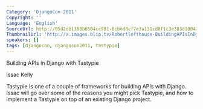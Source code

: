 ```yaml
---
Category: 'DjangoCon 2011'
Copyright: ''
Language: 'English'
SourceUrl: http://05d2db1380b6504cc981-8cbed8cf7e3a131cd8f1c3e383d10041.r93.cf2.rackcdn.com/djangocon-2011/90_building-apis-in-django-with-tastypie.m4v
ThumbnailUrl: 'http://a.images.blip.tv/Robertlofthouse-BuildingAPIsInDjangoWithTastypie841-194.jpg'
speakers: []
tags: [djangocon, djangocon2011, tastypie]
---
```

Building APIs in Django with Tastypie

Issac Kelly

Tastypie is one of a couple of frameworks for building APIs with Django. Issac
will go over some of the reasons you might pick Tastypie, and how to implement
a Tastypie on top of an existing Django project.

